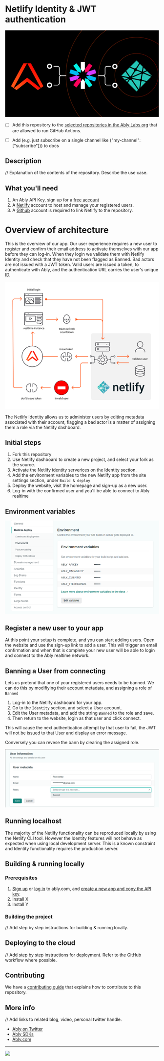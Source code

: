 # Netlify Identity & JWT authentication


![Netlify + JWT + Ably](./assets/netlify-ably-jwt.png)

- [ ] Add this repository to the [selected repositories in the Ably Labs org](https://github.com/organizations/ably-labs/settings/actions) that are allowed to run GitHub Actions.
- [ ] Add (e.g. just subscribe on a single channel like {"my-channel": ["subscribe"]}) to docs


## Description

// Explanation of the contents of the repository. Describe the use case.


## What you'll need

1. An Ably API Key, sign up for a [free account](https://ably.com/sign-up)
1. A [Netlify](https://netlify.com) account to host and manage your registered users.
1. A [Github](https://github.com) account is required to link Netlify to the repository.

# Overview of architecture

This is the overview of our app. Our user experience requires a new user to register and confirm their email address to activate themselves with our app before they can log-in. When they login we validate them with Netlify Identity and check that they have not been flagged as Banned. Bad actors are not issued with a JWT token. Valid users are issued a token, to authenticate with Ably, and the authentication URL carries the user's unique ID.

![](./assets/user-experience-netily-functions.png)

The Netlify Identity allows us to administer users by editing metadata associated with their account, flagging a bad actor is a matter of assigning them a role via the Netlify dashboard.

## Initial steps
1. Fork this repository
1. Use Netlify dashboard to create a new project, and select your fork as the source.
1. Activate the Netlify identity serverices on the Identity section.
1. Add the environment variables to the new Netlify app from the site settings section, under `Build & deploy`
1. Deploy the website, visit the homepage and sign-up as a new user.
1. Log-in with the confirmed user and you'll be able to connect to Ably realtime

## Environment variables

![](assets/netlify-environment-vars.png)

## Register a new user to your app

At this point your setup is complete, and you can start adding users. Open the
website and use the sign-up link to add a user. This will trigger an email
confirmation and when that is complete your new user will be able to login
and connect to the Ably realtime network.


## Banning a User from connecting

Lets us pretend that one of your registered users needs to be banned. We can do
this by modifiying their account metadata, and assigning a role of `Banned`

1. Log-in to the Netlify dashboard for your app.
1. Go to the `Identity` section, and select a User account.
1. Edit the User metadata, and add the string `Banned` to the role and save.
1. Then return to the website, login as that user and click connect.

This will cause the next authentication attempt by that user to fail,
the JWT will not be issued to that User and display an error message.

Conversely you can revese the bann by clearing the assigned role.

![netlify-user-metadata](./assets/netlify-user-metadata.png)

## Running localhost

The majority of the Netlify functionality can be reproduced locally by using the Netlify CLI tool.
However the Identity features will not behave as expected when using local development server.
This is a known constraint and Identity functionality requires the production server.



## Building & running locally

### Prerequisites

1. [Sign up](https://ably.com/signup) or [log in](https://ably.com/login) to ably.com, and [create a new app and copy the API key](https://faqs.ably.com/setting-up-and-managing-api-keys).
2. Install X
3. Install Y

### Building the project

// Add step by step instructions for building & running locally.

## Deploying to the cloud

// Add step by step instructions for deployment. Refer to the GitHub workflow where possible.

## Contributing

We have a [contributing guide](CONTRIBUTING.md) that explains how to contribute to this repository.

## More info

// Add links to related blog, video, personal twitter handle.

- [Ably on Twitter](https://twitter.com/ablyrealtime)
- [Ably SDKs](https://github.com/ably/)
- [Ably.com](https://ably.com)

---

![](https://static-asset-endpoint.herokuapp.com/badge-black.svg?netlify-indentity-jwt)
